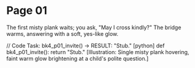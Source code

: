 # Page 01

The first misty plank waits; you ask, "May I cross kindly?"
The bridge warms, answering with a soft, yes-like glow.

// Code Task: bk4_p01_invite() → RESULT: "Stub."
[python]
def bk4_p01_invite():
    return "Stub."
[Illustration: Single misty plank hovering, faint warm glow brightening at a child's polite question.]
